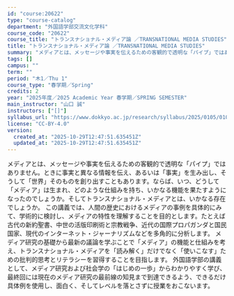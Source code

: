 ```yaml
---
id: "course:20622"
type: "course-catalog"
department: "外国語学部交流文化学科"
course_code: "20622"
course_title: "トランスナショナル・メディア論 ／TRANSNATIONAL MEDIA STUDIES"
title: "トランスナショナル・メディア論 ／TRANSNATIONAL MEDIA STUDIES"
summary: "メディアとは、メッセージや事実を伝えるための客観的で透明な「パイプ」ではありません。ときに事実と異なる情報を伝え、あるいは「事実」を生み出し、そうして「世界」そのものを創り出すこともあります。ならば、いつ、どうして「メディア」は生まれ、どの…"
tags: []
campus: ""
term: ""
period: "木1／Thu 1"
course_type: "春学期／Spring"
credits: 2
year: "2025年度／2025 Academic Year 春学期／SPRING SEMESTER"
main_instructor: "山口 誠"
instructors: ["[]"]
syllabus_url: "https://www.dokkyo.ac.jp/research/syllabus/2025/0105/0105_20622_ja_JP.html"
license: "CC-BY-4.0"
version:
  created_at: "2025-10-29T12:47:51.635451Z"
  updated_at: "2025-10-29T12:47:51.635451Z"
---
```

メディアとは、メッセージや事実を伝えるための客観的で透明な「パイプ」ではありません。ときに事実と異なる情報を伝え、あるいは「事実」を生み出し、そうして「世界」そのものを創り出すこともあります。ならば、いつ、どうして「メディア」は生まれ、どのような仕組みを持ち、いかなる機能を果たすようになったのでしょうか。そしてトランスナショナル・メディアとは、いかなる存在でしょうか。 この講義では、人間の歴史におけるメディアの事例を具体的にみて、学術的に検討し、メディアの特性を理解することを目的とします。たとえば古代の新約聖書、中世の活版印刷術と宗教戦争、近代の国際プロパガンダと国民国家、現代のインターネット・ジャーナリズムなどを多角的に分析します。 メディア研究の基礎から最新の議論を学ぶことで「メディア」の機能と仕組みを考え、トランスナショナル・メディアを「読み解く」だけでなく「使いこなす」ための批判的思考とリテラシーを習得することを目指します。 外国語学部の講義として、メディア研究および社会学の「はじめの一歩」からわかりやすく学び、最終回には現在のメディア研究の最前線の知見まで到達できるよう、できるだけ具体例を使用し、面白く、そしてレベルを落とさずに授業をおこないます。
